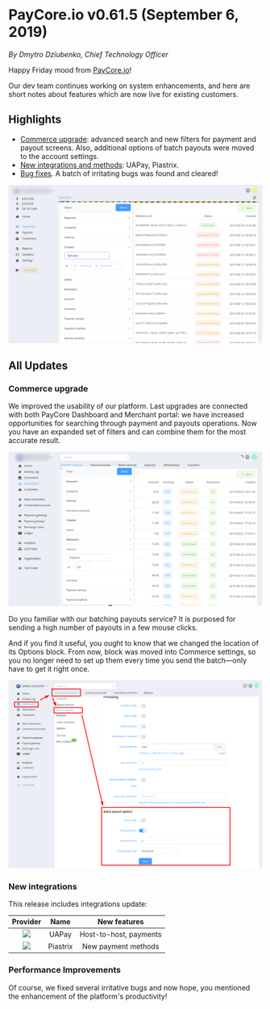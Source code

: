 # **PayCore.io v0.61.5 (September 6, 2019)**

*By Dmytro Dziubenko, Chief Technology Officer*

Happy Friday mood from [PayCore.io](http://paycore.io/)!

Our dev team continues working on system enhancements, and here are short notes about features which are now live for existing customers. 

## Highlights

* [Commerce upgrade](#commerce-upgrade): advanced search and new filters for payment and payout screens. Also, additional options of batch payouts were moved to the account settings.
* [New integrations and methods](#new-integrations): UAPay, Piastrix.
* [Bug fixes](#performance-improvements). A batch of irritating bugs was found and cleared!

![](images/v0.61.5/filters.png)

## All Updates
### Commerce upgrade
We improved the usability of our platform. Last upgrades are connected with both PayCore Dashboard and Merchant portal: we have increased opportunities for searching through payment and payouts operations. Now you have an expanded set of filters and can combine them for the most accurate result. 

![](images/v0.61.5/filters2.png)

Do you familiar with our batching payouts service?  It is purposed for sending a high number of payouts in a few mouse clicks. 

And if you find it useful, you ought to know that we changed the location of its Options block. From now, block was moved into Commerce settings, so you no longer need to set up them every time you send the batch—only have to get it right once.

![](images/v0.61.5/batch-payouts.png)

### New integrations
This release includes integrations update:

| Provider | Name  | New features |
|:-:|:-:|:-:| 
|<a href ="https://uapay.ua/en" target="_blank" rel="noopener"> <img src="https://static.openfintech.io/payment_providers/uapay/logo.png?w=70" width="70px"> </a>  | UAPay | Host-to-host, payments |
|<a href ="https://piastrix.com/en/entity" target="_blank" rel="noopener"> <img src="https://static.openfintech.io/payment_providers/piastrix/logo.svg?w=70" width="70px"> </a>  | Piastrix | New payment methods |

### Performance Improvements
Of course, we fixed several irritative bugs and now hope, you mentioned the enhancement of the platform's productivity!
